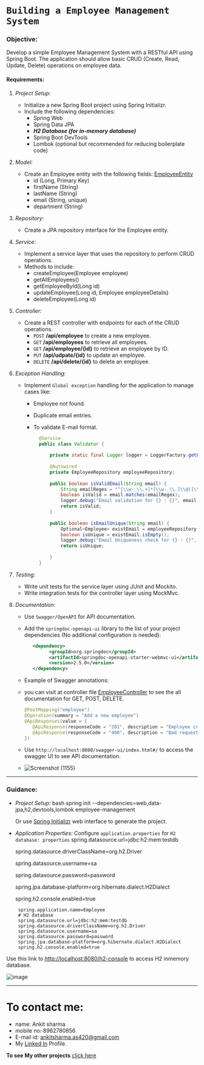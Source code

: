 # `Building a Employee Management System`
### Objective:
Develop a simple Employee Management System with a RESTful API using Spring Boot. The application should allow basic CRUD (Create, Read, Update, Delete) operations on employee data.

#### Requirements:

1. *Project Setup:*
   - Initialize a new Spring Boot project using Spring Initializr.
   - Include the following dependencies:
     - Spring Web
     - Spring Data JPA
     - ***H2 Database (for in-memory database)***
     - Spring Boot DevTools
     - Lombok (optional but recommended for reducing boilerplate code)

2. *Model:*
   - Create an Employee entity with the following fields: [EmployeeEntity](https://github.com/ImCodeHub/Employee/blob/main/Employee/src/main/java/com/EmployeeManagement/Employee/Entity/Employee.java)
     - id (Long, Primary Key)
     - firstName (String)
     - lastName (String)
     - email (String, unique)
     - department (String)

3. *Repository:*
   - Create a JPA repository interface for the Employee entity.

4. *Service:*
   - Implement a service layer that uses the repository to perform CRUD operations.
   - Methods to include:
     - createEmployee(Employee employee)
     - getAllEmployees()
     - getEmployeeById(Long id)
     - updateEmployee(Long id, Employee employeeDetails)
     - deleteEmployee(Long id)

5. *Controller:*
   - Create a REST controller with endpoints for each of the CRUD operations.
     - `POST` **/api/employee** to create a new employee.
     - `GET` **/api/employees** to retrieve all employees.
     - `GET` **/api/employee/{id}** to retrieve an employee by ID.
     - `PUT` **/api/udpate/{id}** to update an employee.
     - `DELETE` **/api/delete/{id}** to delete an employee.

6. *Exception Handling:*
   - Implement `Global exception` handling for the application to manage cases like:
     - Employee not found.
     - Duplicate email entries.
     - To validate E-mail format.
       
       ```java
         @Service
         public class Validator {
         
             private static final Logger logger = LoggerFactory.getLogger(Validator.class);
         
             @Autowired
             private EmployeeRepository employeeRepository;
         
             public boolean isValidEmail(String email) {
                 String emailRegex = "^[\\w-_\\.+]*[\\w-_\\.]\\@([\\w]+\\.)+[\\w]+$";
                 boolean isValid = email.matches(emailRegex);
                 logger.debug("Email validation for {} : {}", email, isValid);
                 return isValid;
             }
         
             public boolean isEmailUnique(String email) {
                 Optional<Employee> existEmail = employeeRepository.findByEmail(email);
                 boolean isUnique = existEmail.isEmpty();
                 logger.debug("Email Uniqueness check for {} : {}", email, isUnique);
                 return isUnique;
         
             }
         }


7. *Testing:*
   - Write unit tests for the service layer using JUnit and Mockito.
   - Write integration tests for the controller layer using MockMvc.

8. *Documentation:*
   - Use `Swagger/OpenAPI` for API documentation.
   - Add the `springdoc-openapi-ui` library to the list of your project dependencies (No additional configuration is needed):

      ```xml 
         <dependency>
               <groupId>org.springdoc</groupId>
               <artifactId>springdoc-openapi-starter-webmvc-ui</artifactId>
               <version>2.5.0</version>
         </dependency>

      ```
   - Example of Swagger annotations:
   - you can visit at controller file [EmployeeController](https://github.com/ImCodeHub/Employee/blob/main/Employee/src/main/java/com/EmployeeManagement/Employee/Controller/EmployeeController.java) to see the all documentation for GET, POST, DELETE.
      ```java
      @PostMapping("employee")
      @Operation(summary = "Add a new employee")
      @ApiResponses(value = {
         @ApiResponse(responseCode = "201", description = "Employee created successfully"),
         @ApiResponse(responseCode = "400", description = "Bad request")
      })
      ```
   - Use `http://localhost:8080/swagger-ui/index.html#/` to access the swagger UI to see API documentation.
     
   - ![Screenshot (1155)](https://github.com/ImCodeHub/Employee/assets/98458146/2c6cc093-5658-40d8-82a1-73bb95ba556d)


---

### Guidance:

- *Project Setup:*
  bash
  spring init --dependencies=web,data-jpa,h2,devtools,lombok employee-management
  
  Or use [Spring Initializr](https://start.spring.io/) web interface to generate the project.

- *Application Properties:*
  Configure `application.properties` for `H2 database:
  properties`
  spring.datasource.url=jdbc:h2:mem:testdb
  
  spring.datasource.driverClassName=org.h2.Driver
  
  spring.datasource.username=sa
  
  spring.datasource.password=password
  
  spring.jpa.database-platform=org.hibernate.dialect.H2Dialect
  
  spring.h2.console.enabled=true

     ```properties
      spring.application.name=Employee
      # H2 database
      spring.datasource.url=jdbc:h2:mem:testdb
      spring.datasource.driverClassName=org.h2.Driver
      spring.datasource.username=sa
      spring.datasource.password=password
      spring.jpa.database-platform=org.hibernate.dialect.H2Dialect
      spring.h2.console.enabled=true
     ```

Use this link to [http://localhost:8080/h2-console](http://localhost:8080/h2-console) to access H2 inmemory database.

  ![image](https://github.com/ImCodeHub/Employee/assets/98458146/41569f6f-c227-4786-a73f-4e3f1f6ddf8f)

---
# To contact me:
   - name: Ankit sharma
   - mobile no: 8962780856
   - E-mail id: ankitsharma.as420@gmail.com
   - My [Linked In](https://www.linkedin.com/in/ankit-sharma-a6689b1a5/) Profile.
     
**To see My other projects** [click here](https://github.com/ImCodeHub?tab=repositories)

